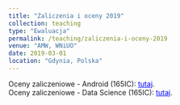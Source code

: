 ```yaml
---
title: "Zaliczenia i oceny 2019"
collection: teaching
type: "Ewaluacja"
permalink: /teaching/zaliczenia-i-oceny-2019
venue: "AMW, WNiUO"
date: 2019-03-01
location: "Gdynia, Polska"
---
```




Oceny zaliczeniowe - Android (165IC): <a href="https://docs.google.com/spreadsheets/d/1q18Zv51akzAvTbD0kPMY44FSwlEJcpEPQFwgWs8K9FY/edit?usp=sharing" target="_blank" style="color:blue;"> tutaj</a>.  
Oceny zaliczeniowe - Data Science (165IC): <a href="https://docs.google.com/spreadsheets/d/1D-BSg3D5i02HLtd3cW69dfdCfTMp0_CT_XyOCDbVz2s/edit?usp=sharing" target="_blank" style="color:blue;"> tutaj</a>.


